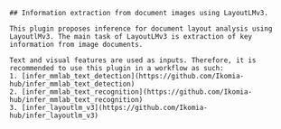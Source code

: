        
    ## Information extraction from document images using LayoutLMv3.

    This plugin proposes inference for document layout analysis using LayoutlMv3. The main task of LayoutLMv3 is extraction of key information from image documents.
    
    Text and visual features are used as inputs. Therefore, it is recommended to use this plugin in a workflow as such: 
    1. [infer_mmlab_text_detection](https://github.com/Ikomia-hub/infer_mmlab_text_detection)
    2. [infer_mmlab_text_recognition](https://github.com/Ikomia-hub/infer_mmlab_text_recognition)
    3. [infer_layoutlm_v3](https://github.com/Ikomia-hub/infer_layoutlm_v3)

    